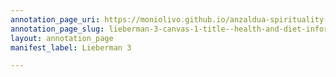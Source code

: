```yaml
---
annotation_page_uri: https://moniolivo.github.io/anzaldua-spirituality-recordings/annotations/lieberman-3-canvas-1-title--health-and-diet-information-box--3.json
annotation_page_slug: lieberman-3-canvas-1-title--health-and-diet-information-box--3
layout: annotation_page
manifest_label: Lieberman 3

---
```

